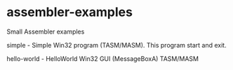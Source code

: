 # assembler-examples
Small Assembler examples

simple - Simple Win32 program (TASM/MASM). This program start and exit.

hello-world - HelloWorld Win32 GUI (MessageBoxA) TASM/MASM
